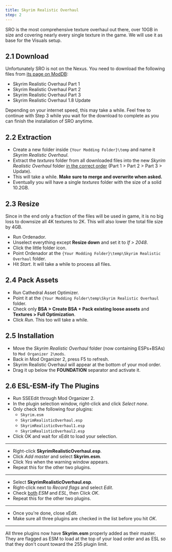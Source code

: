 ```yaml
---
title: Skyrim Realistic Overhaul
step: 2
---
```

SRO is the most comprehensive texture overhaul out there, over 10GB in size and covering nearly every single texture in the game. We will use it as base for the Visuals setup.

## 2.1 Download

Unfortunately SRO is not on the Nexus. You need to download the following files from [its page on ModDB](https://www.moddb.com/mods/skyrim-realistic-overhaul/downloads):

- Skyrim Realistic Overhaul Part 1
- Skyrim Realistic Overhaul Part 2
- Skyrim Realistic Overhaul Part 3
- Skyrim Realistic Overhaul 1.8 Update

<div class="alert alert-info" role="alert">
<p><i class="fas fa-info-circle"></i> Depending on your internet speed, this may take a while. Feel free to continue with Step 3 while you wait for the download to complete as you can finish the installation of SRO anytime.</p></div>

## 2.2 Extraction

- Create a new folder inside `{Your Modding Folder}\temp` and name it *Skyrim Realistic Overhaul*.
- Extract the *textures* folder from all downloaded files into the new *Skyrim Realistic Overhaul* folder <u>in the correct order</u> (Part 1 > Part 2 > Part 3 > Update).
- This will take a while. **Make sure to merge and overwrite when asked.**
- Eventually you will have a single *textures* folder with the size of a solid 10.2GB.

## 2.3 Resize

Since in the end only a fraction of the files will be used in game, it is no big loss to downsize all 4K textures to 2K. This will also lower the total file size by 4GB.

- Run Ordenador.
- Unselect everything except **Resize down** and set it to *If > 2048*.
- Click the little folder icon.
- Point Ordenador at the `{Your Modding Folder}\temp\Skyrim Realistic Overhaul` folder.
- Hit *Start*. It will take a while to process all files.

## 2.4 Pack Assets

- Run Cathedral Asset Optimizer.
- Point it at the `{Your Modding Folder\temp\Skyrim Realistic Overhaul` folder.
- Check only **BSA > Create BSA + Pack existing loose assets** and **Textures > Full Optimization**.
- Click *Run*. This too will take a while.

## 2.5 Installation

- Move the *Skyrim Realistic Overhaul* folder (now containing ESPs+BSAs) to `Mod Organizer 2\mods`.
- Back in Mod Organizer 2, press F5 to refresh.
- Skyrim Realistic Overhaul will appear at the bottom of your mod order.
- Drag it up below the **FOUNDATION** separator and activate it.

## 2.6 ESL-ESM-ify The Plugins

- Run SSEEdit through Mod Organizer 2.
- In the plugin selection window, right-click and click *Select none*.
- Only check the following four plugins:
  - `Skyrim.esm`
  - `SkyrimRealisticOverhaul.esp`
  - `SkyrimRealisticOverhaul1.esp`
  - `SkyrimRealisticOverhaul2.esp`
- Click OK and wait for xEdit to load your selection.

---

- Right-click **SkyrimRealisticOverhaul.esp**.
- Click *Add master* and select **Skyrim.esm**.
- Click *Yes* when the warning window appears.
- Repeat this for the other two plugins.

---

- Select **SkyrimRealisticOverhaul.esp**.
- Right-click next to *Record flags* and select *Edit*.
- Check <u>both</u> *ESM* and *ESL*, then Click *OK*.
- Repeat this for the other two plugins.

---

- Once you're done, close xEdit.
- Make sure all three plugins are checked in the list before you hit *OK*.

---

<div class="alert alert-info" role="alert">
<p><i class="fas fa-info-circle"></i> All three plugins now have <b>Skyrim.esm</b> properly added as their master. They are flagged as ESM to load at the top of your load order and as ESL so that they don't count toward the 255 plugin limit.</p></div>

